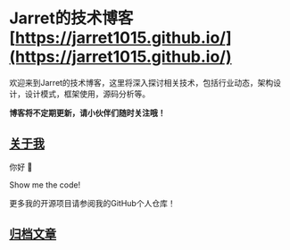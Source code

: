 # Jarret的技术博客 [https://jarret1015.github.io/](https://jarret1015.github.io/)

欢迎来到Jarret的技术博客，这里将深入探讨相关技术，包括行业动态，架构设计，设计模式，框架使用，源码分析等。

**博客将不定期更新，请小伙伴们随时关注哦！**


## [关于我](https://jarret1015.github.io/about/)

你好 👋

Show me the code!

更多我的开源项目请参阅我的GitHub个人仓库！


## [归档文章](https://jarret1015.github.io/archive/)